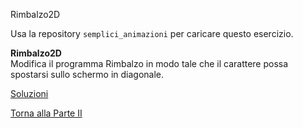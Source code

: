 Rimbalzo2D



Usa la repository `semplici_animazioni` per caricare questo esercizio.

**Rimbalzo2D**<br>
Modifica il programma Rimbalzo in modo tale che il carattere possa spostarsi
sullo schermo in diagonale.

<a href="https://github.com/FabioZTessitore/laboratorio/tree/master/esercizi/part-ii/animazioni">Soluzioni</a>

<a href="/activities/2">Torna alla Parte II</a>
